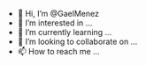 - 👋 Hi, I’m @GaelMenez
- 👀 I’m interested in ...
- 🌱 I’m currently learning ...
- 💞️ I’m looking to collaborate on ...
- 📫 How to reach me ...

<!---
GaelMenez/GaelMenez is a ✨ special ✨ repository because its `README.md` (this file) appears on your GitHub profile.
You can click the Preview link to take a look at your changes.
--->
